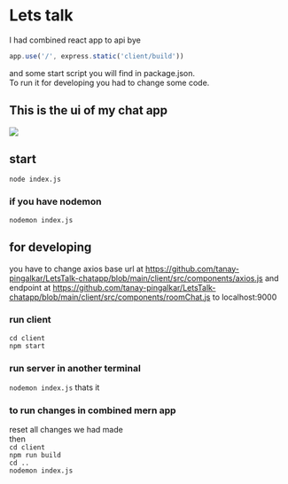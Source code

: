 # Lets talk

I had combined react app to api bye 
```javascript 
app.use('/', express.static('client/build'))
```
and some start script you will find in package.json. <br>
To run it for developing you had to change some code.<br>
## This is the ui of my chat app <br>
![](/client/ui.jpg)<br>


## start<br>
`node index.js`<br>
### if you have nodemon<br>
`nodemon index.js`<br>


## for developing
you have to change axios base url at https://github.com/tanay-pingalkar/LetsTalk-chatapp/blob/main/client/src/components/axios.js and endpoint at https://github.com/tanay-pingalkar/LetsTalk-chatapp/blob/main/client/src/components/roomChat.js to localhost:9000<br>
### run client<br>
`cd client`<br>
`npm start`<br>
### run server in another terminal<br>
`nodemon index.js`
thats it<br>

### to run changes in combined mern app<br>
reset all changes we had made <br>
then<br>
`cd client`<br>
`npm run build`<br>
`cd ..`<br>
`nodemon index.js`
